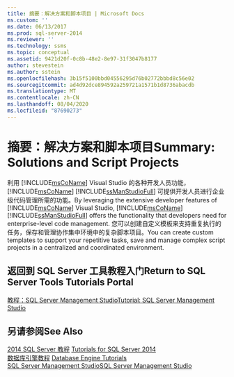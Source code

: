 ```yaml
---
title: 摘要：解决方案和脚本项目 | Microsoft Docs
ms.custom: ''
ms.date: 06/13/2017
ms.prod: sql-server-2014
ms.reviewer: ''
ms.technology: ssms
ms.topic: conceptual
ms.assetid: 9421d20f-0c8b-48e2-8e97-31f3047b8177
author: stevestein
ms.author: sstein
ms.openlocfilehash: 3b15f5100bbd04556295d76b02772bbbd8c56e02
ms.sourcegitcommit: ad4d92dce894592a259721a1571b1d8736abacdb
ms.translationtype: MT
ms.contentlocale: zh-CN
ms.lasthandoff: 08/04/2020
ms.locfileid: "87690273"
---
```

# <a name="summary-solutions-and-script-projects"></a><span data-ttu-id="90eca-102">摘要：解决方案和脚本项目</span><span class="sxs-lookup"><span data-stu-id="90eca-102">Summary: Solutions and Script Projects</span></span>
  <span data-ttu-id="90eca-103"> 利用 [!INCLUDE[msCoName](../../includes/msconame-md.md)] Visual Studio 的各种开发人员功能，[!INCLUDE[msCoName](../../includes/msconame-md.md)] [!INCLUDE[ssManStudioFull](../../includes/ssmanstudiofull-md.md)] 可提供开发人员进行企业级代码管理所需的功能。</span><span class="sxs-lookup"><span data-stu-id="90eca-103">By leveraging the extensive developer features of [!INCLUDE[msCoName](../../includes/msconame-md.md)] Visual Studio, [!INCLUDE[msCoName](../../includes/msconame-md.md)] [!INCLUDE[ssManStudioFull](../../includes/ssmanstudiofull-md.md)] offers the functionality that developers need for enterprise-level code management.</span></span> <span data-ttu-id="90eca-104">您可以创建自定义模板来支持重复执行的任务，保存和管理协作集中环境中的复杂脚本项目。</span><span class="sxs-lookup"><span data-stu-id="90eca-104">You can create custom templates to support your repetitive tasks, save and manage complex script projects in a centralized and coordinated environment.</span></span>  
  
## <a name="return-to-sql-server-tools-tutorials-portal"></a><span data-ttu-id="90eca-105">返回到 SQL Server 工具教程入门</span><span class="sxs-lookup"><span data-stu-id="90eca-105">Return to SQL Server Tools Tutorials Portal</span></span>  
 [<span data-ttu-id="90eca-106">教程：SQL Server Management Studio</span><span class="sxs-lookup"><span data-stu-id="90eca-106">Tutorial: SQL Server Management Studio</span></span>](tutorial-sql-server-management-studio.md)  
  
## <a name="see-also"></a><span data-ttu-id="90eca-107">另请参阅</span><span class="sxs-lookup"><span data-stu-id="90eca-107">See Also</span></span>  
 <span data-ttu-id="90eca-108">[2014 SQL Server 教程](tutorial-sql-server-management-studio.md) </span><span class="sxs-lookup"><span data-stu-id="90eca-108">[Tutorials for SQL Server 2014](tutorial-sql-server-management-studio.md) </span></span>  
 <span data-ttu-id="90eca-109">[数据库引擎教程](../../relational-databases/database-engine-tutorials.md) </span><span class="sxs-lookup"><span data-stu-id="90eca-109">[Database Engine Tutorials](../../relational-databases/database-engine-tutorials.md) </span></span>  
 [<span data-ttu-id="90eca-110">SQL Server Management Studio</span><span class="sxs-lookup"><span data-stu-id="90eca-110">SQL Server Management Studio</span></span>](../sql-server-management-studio-ssms.md)  
  
  
